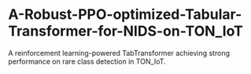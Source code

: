 # A-Robust-PPO-optimized-Tabular-Transformer-for-NIDS-on-TON_IoT
A reinforcement learning-powered TabTransformer achieving strong performance on rare class detection in TON_IoT.
